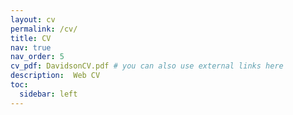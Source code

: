 ```yaml
---
layout: cv
permalink: /cv/
title: CV
nav: true
nav_order: 5
cv_pdf: DavidsonCV.pdf # you can also use external links here
description:  Web CV
toc:
  sidebar: left
---
```

